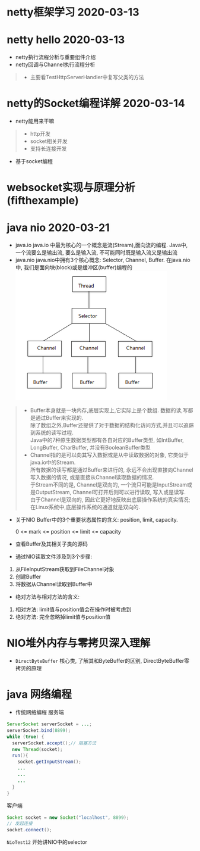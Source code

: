 # netty框架学习 2020-03-13
# netty hello 2020-03-13
- netty执行流程分析与重要组件介绍
- netty回调与Channel执行流程分析
>- 主要看TestHttpServerHandler中复写父类的方法

# netty的Socket编程详解 2020-03-14
- netty能用来干嘛
>- http开发
>- socket相关开发
>- 支持长连接开发

- 基于socket编程
# websocket实现与原理分析(fifthexample)

# java nio 2020-03-21
- java.io
java.io 中最为核心的一个概念是流(Stream),面向流的编程. Java中, 一个流要么是输出流, 要么是输入流, 不可能同时既是输入流又是输出流
- java.nio
java.nio中拥有3个核心概念: Selector, Channel, Buffer. 在java.nio中, 我们是面向块(block)或是缓冲区(buffer)编程的  
![nio](./nio.png)   
>- Buffer本身就是一块内存,底层实现上,它实际上是个数组. 数据的读,写都是通过Buffer来实现的.  
除了数组之外,Buffer还提供了对于数据的结构化访问方式,并且可以追踪到系统的读写过程.  
Java中的7种原生数据类型都有各自对应的Buffer类型, 如IntBuffer, LongBuffer, CharBuffer, 并没有BooleanBuffer类型
>- Channel指的是可以向其写入数据或是从中读取数据的对象, 它类似于java.io中的Stream.  
所有数据的读写都是通过Buffer来进行的, 永远不会出现直接向Channel写入数据的情况, 或是直接从Channel读取数据的情况.  
于Stream不同的是, Channel是双向的, 一个流只可能是InputStream或是OutputStream, Channel可打开后则可以进行读取, 写入或是读写.  
由于Channel是双向的, 因此它更好地反映出底层操作系统的真实情况;在Linux系统中,底层操作系统的通道就是双向的.  
- 关于NIO Buffer中的3个重要状态属性的含义: position, limit, capacity.
  
  0 <= mark <= position <= limit <= capacity  
- 查看Buffer及其相关子类的源码
- 通过NIO读取文件涉及到3个步骤:
1. 从FileInputStream获取到FileChannel对象  
2. 创建Buffer  
3. 将数据从Channel读取到Buffer中  
- 绝对方法与相对方法的含义:  
1. 相对方法: limit值与position值会在操作时被考虑到  
2. 绝对方法: 完全忽略掉limit值与position值  
# NIO堆外内存与零拷贝深入理解  
- `DirectByteBuffer` 核心类, 了解其和ByteBuffer的区别, DirectByteBuffer零拷贝的原理

# java 网络编程
- 传统网络编程
服务端
```java
ServerSocket serverSocket = ...;
serverSocket.bind(8899);
while (true) {
  serverSocket.accept();// 阻塞方法
  new Thread(socket);
  run(){
    socket.getInputStream();
    ...
    ...
    ...
  }
}
```
客户端
```java
Socket socket = new Socket("localhost", 8899);
// 发起连接
socket.connect();
```
`NioTest12` 开始讲NIO中的selector
  


  
